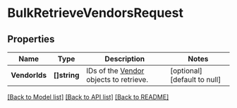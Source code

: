 # BulkRetrieveVendorsRequest

## Properties
Name | Type | Description | Notes
------------ | ------------- | ------------- | -------------
**VendorIds** | **[]string** | IDs of the [Vendor](entity:Vendor) objects to retrieve. | [optional] [default to null]

[[Back to Model list]](../README.md#documentation-for-models) [[Back to API list]](../README.md#documentation-for-api-endpoints) [[Back to README]](../README.md)


